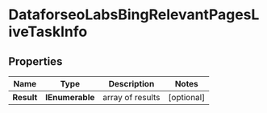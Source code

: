 # DataforseoLabsBingRelevantPagesLiveTaskInfo


## Properties

| Name | Type | Description | Notes |
|------------ | ------------- | ------------- | -------------|
**Result** | **IEnumerable<DataforseoLabsBingRelevantPagesLiveResultInfo>** | array of results |[optional]|